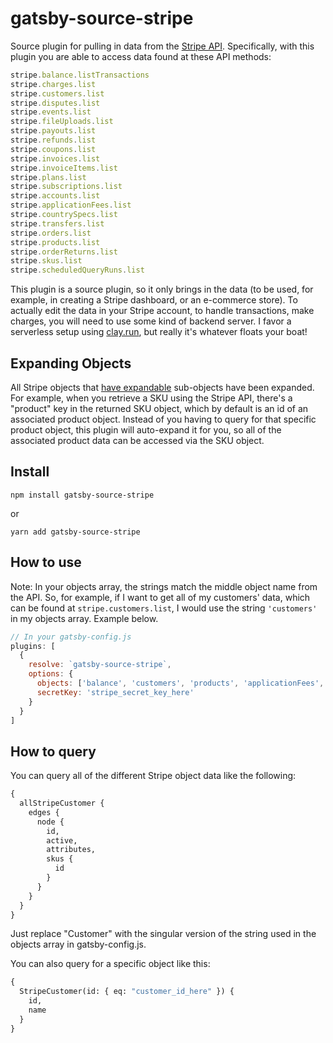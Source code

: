 # gatsby-source-stripe

Source plugin for pulling in data from the [Stripe API](https://stripe.com/docs/api). Specifically, with this plugin you are able to access data found at these API methods:

```javascript
stripe.balance.listTransactions
stripe.charges.list
stripe.customers.list
stripe.disputes.list
stripe.events.list
stripe.fileUploads.list
stripe.payouts.list
stripe.refunds.list
stripe.coupons.list
stripe.invoices.list
stripe.invoiceItems.list
stripe.plans.list
stripe.subscriptions.list
stripe.accounts.list
stripe.applicationFees.list
stripe.countrySpecs.list
stripe.transfers.list
stripe.orders.list
stripe.products.list
stripe.orderReturns.list
stripe.skus.list
stripe.scheduledQueryRuns.list
```

This plugin is a source plugin, so it only brings in the data (to be used, for example, in creating a Stripe dashboard, or an e-commerce store). To actually edit the data in your Stripe account, to handle transactions, make charges, you will need to use some kind of backend server. I favor a serverless setup using [clay.run](https://clay.run), but really it's whatever floats your boat!

## Expanding Objects

All Stripe objects that [have expandable](https://stripe.com/docs/api#expanding_objects) sub-objects have been expanded. For example, when you retrieve a SKU using the Stripe API, there's a "product" key in the returned SKU object, which by default is an id of an associated product object. Instead of you having to query for that specific product object, this plugin will auto-expand it for you, so all of the associated product data can be accessed via the SKU object.

## Install

`npm install gatsby-source-stripe`

or

`yarn add gatsby-source-stripe`

## How to use

Note: In your objects array, the strings match the middle object name from the API. So, for example, if I want to get all of my customers' data, which can be found at `stripe.customers.list`, I would use the string `'customers'` in my objects array. Example below.

```javascript
// In your gatsby-config.js
plugins: [
  {
    resolve: `gatsby-source-stripe`,
    options: {
      objects: ['balance', 'customers', 'products', 'applicationFees', 'skus', 'subscriptions'],
      secretKey: 'stripe_secret_key_here'
    }
  }
]
```

## How to query

You can query all of the different Stripe object data like the following:

```graphql
{
  allStripeCustomer {
    edges {
      node {
        id,
        active,
        attributes,
        skus {
          id
        }
      }
    }
  }
}
```

Just replace "Customer" with the singular version of the string used in the objects array in gatsby-config.js.

You can also query for a specific object like this:

```graphql
{
  StripeCustomer(id: { eq: "customer_id_here" }) {
    id,
    name
  }
}
```

